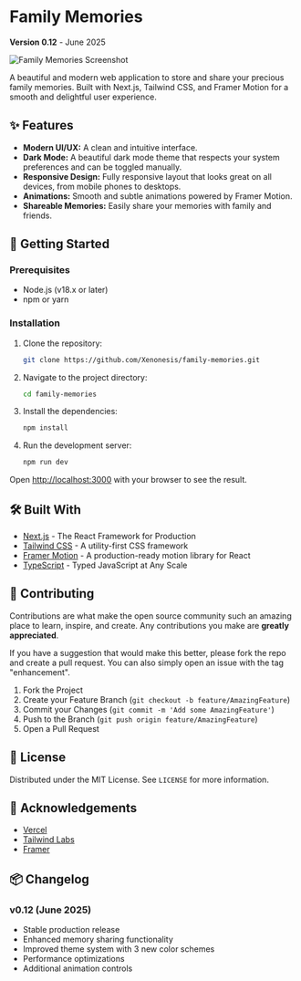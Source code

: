 # Family Memories

**Version 0.12** - June 2025

![Family Memories Screenshot](https://via.placeholder.com/800x400.png?text=Family+Memories+App)

A beautiful and modern web application to store and share your precious family memories. Built with Next.js, Tailwind CSS, and Framer Motion for a smooth and delightful user experience.

## ✨ Features

* **Modern UI/UX:** A clean and intuitive interface.
* **Dark Mode:** A beautiful dark mode theme that respects your system preferences and can be toggled manually.
* **Responsive Design:** Fully responsive layout that looks great on all devices, from mobile phones to desktops.
* **Animations:** Smooth and subtle animations powered by Framer Motion.
* **Shareable Memories:** Easily share your memories with family and friends.

## 🚀 Getting Started

### Prerequisites

* Node.js (v18.x or later)
* npm or yarn

### Installation

1. Clone the repository:

   ```sh
   git clone https://github.com/Xenonesis/family-memories.git
   ```

2. Navigate to the project directory:

   ```sh
   cd family-memories
   ```

3. Install the dependencies:

   ```sh
   npm install
   ```

4. Run the development server:

   ```sh
   npm run dev
   ```

Open [http://localhost:3000](http://localhost:3000) with your browser to see the result.

## 🛠️ Built With

* [Next.js](https://nextjs.org/) - The React Framework for Production
* [Tailwind CSS](https://tailwindcss.com/) - A utility-first CSS framework
* [Framer Motion](https://www.framer.com/motion/) - A production-ready motion library for React
* [TypeScript](https://www.typescriptlang.org/) - Typed JavaScript at Any Scale

## 🤝 Contributing

Contributions are what make the open source community such an amazing place to learn, inspire, and create. Any contributions you make are **greatly appreciated**.

If you have a suggestion that would make this better, please fork the repo and create a pull request. You can also simply open an issue with the tag "enhancement".

1. Fork the Project
2. Create your Feature Branch (`git checkout -b feature/AmazingFeature`)
3. Commit your Changes (`git commit -m 'Add some AmazingFeature'`)
4. Push to the Branch (`git push origin feature/AmazingFeature`)
5. Open a Pull Request

## 📄 License

Distributed under the MIT License. See `LICENSE` for more information.

## 💖 Acknowledgements

* [Vercel](https://vercel.com/)
* [Tailwind Labs](https://tailwindcss.com/)
* [Framer](https://www.framer.com/)

## 📦 Changelog

### v0.12 (June 2025)
- Stable production release
- Enhanced memory sharing functionality
- Improved theme system with 3 new color schemes
- Performance optimizations
- Additional animation controls
